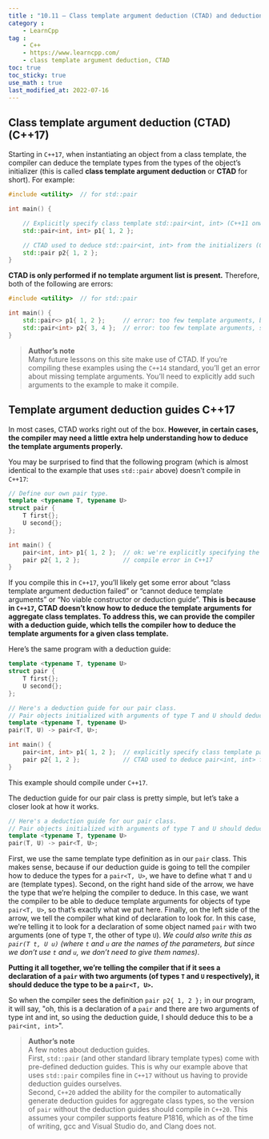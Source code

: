 ```yaml
---
title : "10.11 — Class template argument deduction (CTAD) and deduction guides"
category :
    - LearnCpp
tag : 
    - C++
    - https://www.learncpp.com/
    - class template argument deduction, CTAD
toc: true  
toc_sticky: true 
use_math : true
last_modified_at: 2022-07-16
---
```




## Class template argument deduction (CTAD) (C++17)

Starting in `C++17`, when instantiating an object from a class template, the compiler can deduce the template types from the types of the object’s initializer (this is called **class template argument deduction** or **CTAD** for short). For example:

```c++
#include <utility>  // for std::pair

int main() {

    // Explicitly specify class template std::pair<int, int> (C++11 onward).
    std::pair<int, int> p1{ 1, 2 }; 

    // CTAD used to deduce std::pair<int, int> from the initializers (C++17)
    std::pair p2{ 1, 2 };           
}
```

**CTAD is only performed if no template argument list is present.** Therefore, both of the following are errors:

```c++
#include <utility>  // for std::pair

int main() {
    std::pair<> p1{ 1, 2 };     // error: too few template arguments, both arguments not deduced
    std::pair<int> p2{ 3, 4 };  // error: too few template arguments, second argument not deduced
}
```

>**Author’s note**  
Many future lessons on this site make use of CTAD. If you’re compiling these examples using the `C++14` standard, you’ll get an error about missing template arguments. You’ll need to explicitly add such arguments to the example to make it compile.


## Template argument deduction guides C++17 

In most cases, CTAD works right out of the box. **However, in certain cases, the compiler may need a little extra help understanding how to deduce the template arguments properly.**

You may be surprised to find that the following program (which is almost identical to the example that uses `std::pair` above) doesn’t compile in `C++17`:

```c++
// Define our own pair type.
template <typename T, typename U>
struct pair {
    T first{};
    U second{};
};

int main() {
    pair<int, int> p1{ 1, 2 };  // ok: we're explicitly specifying the template arguments
    pair p2{ 1, 2 };            // compile error in C++17
}
```

If you compile this in `C++17`, you’ll likely get some error about “class template argument deduction failed” or “cannot deduce template arguments” or “No viable constructor or deduction guide”. **This is because in `C++17`, CTAD doesn’t know how to deduce the template arguments for aggregate class templates. To address this, we can provide the compiler with a deduction guide, which tells the compiler how to deduce the template arguments for a given class template.**

Here’s the same program with a deduction guide:

```c++
template <typename T, typename U>
struct pair {
    T first{};
    U second{};
};

// Here's a deduction guide for our pair class.
// Pair objects initialized with arguments of type T and U should deduce to pair<T, U>.
template <typename T, typename U>
pair(T, U) -> pair<T, U>;

int main() {
    pair<int, int> p1{ 1, 2 };  // explicitly specify class template pair<int, int> (C++11 onward)
    pair p2{ 1, 2 };            // CTAD used to deduce pair<int, int> from the initializers (C++17)
}
```

This example should compile under `C++17`.

The deduction guide for our pair class is pretty simple, but let’s take a closer look at how it works.

```c++
// Here's a deduction guide for our pair class.
// Pair objects initialized with arguments of type T and U should deduce to pair<T, U>.
template <typename T, typename U>
pair(T, U) -> pair<T, U>;
```

First, we use the same template type definition as in our `pair` class. This makes sense, because if our deduction guide is going to tell the compiler how to deduce the types for a `pair<T, U>`, we have to define what `T` and `U` are (template types). Second, on the right hand side of the arrow, we have the type that we’re helping the compiler to deduce. In this case, we want the compiler to be able to deduce template arguments for objects of type `pair<T, U>`, so that’s exactly what we put here. Finally, on the left side of the arrow, we tell the compiler what kind of declaration to look for. In this case, we’re telling it to look for a declaration of some object named `pair` with two arguments (one of type `T`, the other of type `U`). *We could also write this as `pair(T t, U u)` (where `t` and `u` are the names of the parameters, but since we don’t use `t` and `u`, we don’t need to give them names)*.

**Putting it all together, we’re telling the compiler that if it sees a declaration of a `pair` with two arguments (of types `T` and `U` respectively), it should deduce the type to be a `pair<T, U>`.**

So when the compiler sees the definition `pair p2{ 1, 2 };` in our program, it will say, "oh, this is a declaration of a `pair` and there are two arguments of type int and int, so using the deduction guide, I should deduce this to be a `pair<int, int>`".


>**Author’s note**  
A few notes about deduction guides.  
First, `std::pair` (and other standard library template types) come with pre-defined deduction guides. This is why our example above that uses `std::pair` compiles fine in `C++17` without us having to provide deduction guides ourselves.  
Second, `C++20` added the ability for the compiler to automatically generate deduction guides for aggregate class types, so the version of `pair` without the deduction guides should compile in `C++20`. This assumes your compiler supports feature P1816, which as of the time of writing, gcc and Visual Studio do, and Clang does not.